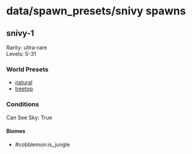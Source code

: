 # data/spawn_presets/snivy spawns  
  
## snivy-1  
Rarity: ultra-rare  
Levels: 5-31  
  
### World Presets  
* [natural](data/spawn_data/natural.md)  
* [treetop](data/spawn_data/treetop.md)  
  
### Conditions  
Can See Sky: True  
  
#### Biomes  
  * #cobblemon:is_jungle
  
